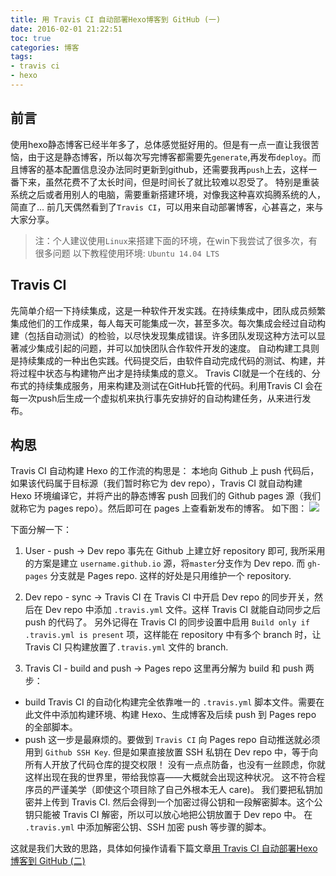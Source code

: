 ```yaml
---
title: 用 Travis CI 自动部署Hexo博客到 GitHub (一)
date: 2016-02-01 21:22:51
toc: true
categories: 博客
tags:
- travis ci
- hexo
---
```


## 前言
使用hexo静态博客已经半年多了，总体感觉挺好用的。但是有一点一直让我很苦恼，由于这是静态博客，所以每次写完博客都需要先`generate`,再发布`deploy`。而且博客的基本配置信息没办法同时更新到github，还需要我再`push`上去，这样一番下来，虽然花费不了太长时间，但是时间长了就比较难以忍受了。
特别是重装系统之后或者用别人的电脑，需要重新搭建环境，对像我这种喜欢捣腾系统的人，简直了...
前几天偶然看到了`Travis CI`，可以用来自动部署博客，心甚喜之，来与大家分享。
<!-- more -->
> 注：个人建议使用`Linux`来搭建下面的环境，在win下我尝试了很多次，有很多问题
> 以下教程使用环境: `Ubuntu 14.04 LTS`

## Travis CI
先简单介绍一下持续集成，这是一种软件开发实践。在持续集成中，团队成员频繁集成他们的工作成果，每人每天可能集成一次，甚至多次。每次集成会经过自动构建（包括自动测试）的检验，以尽快发现集成错误。许多团队发现这种方法可以显著减少集成引起的问题，并可以加快团队合作软件开发的速度。
自动构建工具则是持续集成的一种出色实践。代码提交后，由软件自动完成代码的测试、构建，并将过程中状态与构建物产出才是持续集成的意义。
Travis CI就是一个在线的、分布式的持续集成服务，用来构建及测试在GitHub托管的代码。利用Travis CI 会在每一次push后生成一个虚拟机来执行事先安排好的自动构建任务，从来进行发布。

## 构思
Travis CI 自动构建 Hexo 的工作流的构思是：
本地向 Github 上 push 代码后，如果该代码属于目标源（我们暂时称它为 dev repo），Travis CI 就自动构建 Hexo 环境编译它，并将产出的静态博客 push 回我们的 Github pages 源（我们就称它为 pages repo）。然后即可在 pages 上查看新发布的博客。
如下图：
![](http://7xqoa3.com1.z0.glb.clouddn.com/images%2Ftravis-hexo-flowing.png)

下面分解一下：

1. User - push -> Dev repo
事先在 Github 上建立好 repository 即可, 我所采用的方案是建立 `username.github.io` 源，将`master`分支作为 Dev repo. 而 `gh-pages` 分支就是 Pages repo. 这样的好处是只用维护一个 repository.

2. Dev repo - sync -> Travis CI
在 Travis CI 中开启 Dev repo 的同步开关，然后在 Dev repo 中添加 `.travis.yml` 文件。这样 Travis CI 就能自动同步之后 push 的代码了。
另外记得在 Travis CI 的同步设置中启用 `Build only if .travis.yml is present` 项，这样能在 repository 中有多个 branch 时，让 Travis CI 只构建放置了`.travis.yml` 文件的 branch.

3. Travis CI - build and push -> Pages repo
这里再分解为 build 和 push 两步：
- build
Travis CI 的自动化构建完全依靠唯一的 `.travis.yml` 脚本文件。需要在此文件中添加构建环境、构建 Hexo、生成博客及后续 push 到 Pages repo 的全部脚本。
- push
这一步是最麻烦的。要做到 `Travis CI` 向 Pages repo 自动推送就必须用到 `Github SSH Key`. 但是如果直接放置 SSH 私钥在 Dev repo 中，等于向所有人开放了代码仓库的提交权限！
没有一点点防备，也没有一丝顾虑，你就这样出现在我的世界里，带给我惊喜——大概就会出现这种状况。
这不符合程序员的严谨美学（即使这个项目除了自己外根本无人 care)。
我们要把私钥加密并上传到 Travis CI. 然后会得到一个加密过得公钥和一段解密脚本。这个公钥只能被 Travis CI 解密，所以可以放心地把公钥放置于 Dev repo 中。
在 `.travis.yml` 中添加解密公钥、SSH 加密 push 等步骤的脚本。

这就是我们大致的思路，具体如何操作请看下篇文章[用 Travis CI 自动部署Hexo博客到 GitHub (二)](http://blog.waydrow.com/2016/02/01/travis-ci-for-hexo-2/)